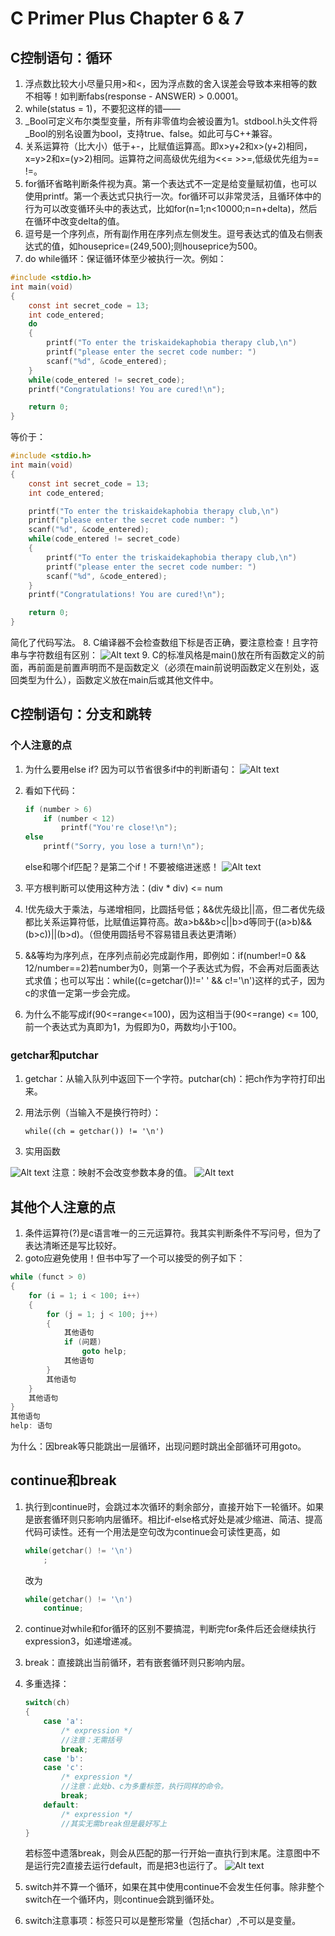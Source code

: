 <!--
 * @Date: 2023-02-07
 * @LastEditors: Wakasagihime
 * @LastEditTime: 2023-02-21
 * @FilePath: \c\blog\CPrimerPlusChapter6&7.md
 * @Description: 
-->
# C Primer Plus Chapter 6 & 7

## C控制语句：循环

1. 浮点数比较大小尽量只用>和<，因为浮点数的舍入误差会导致本来相等的数不相等！如判断fabs(response - ANSWER) > 0.0001。
2. while(status = 1)，不要犯这样的错——
3. _Bool可定义布尔类型变量，所有非零值均会被设置为1。stdbool.h头文件将_Bool的别名设置为bool，支持true、false。如此可与C++兼容。
4. 关系运算符（比大小）低于+-，比赋值运算高。即x>y+2和x>(y+2)相同，x=y>2和x=(y>2)相同。运算符之间高级优先组为<<= >>=,低级优先组为== !=。
5. for循环省略判断条件视为真。第一个表达式不一定是给变量赋初值，也可以使用printf。第一个表达式只执行一次。for循环可以非常灵活，且循环体中的行为可以改变循环头中的表达式，比如for(n=1;n<10000;n=n+delta)，然后在循环中改变delta的值。
6. 逗号是一个序列点，所有副作用在序列点左侧发生。逗号表达式的值及右侧表达式的值，如houseprice=(249,500);则houseprice为500。
7. do while循环：保证循环体至少被执行一次。例如：

```c
#include <stdio.h>
int main(void)
{
    const int secret_code = 13;
    int code_entered;
    do
    {
        printf("To enter the triskaidekaphobia therapy club,\n")
        printf("please enter the secret code number: ")
        scanf("%d", &code_entered);
    }
    while(code_entered != secret_code);
    printf("Congratulations! You are cured!\n");

    return 0;
}
```

等价于：

```c
#include <stdio.h>
int main(void)
{
    const int secret_code = 13;
    int code_entered;

    printf("To enter the triskaidekaphobia therapy club,\n")
    printf("please enter the secret code number: ")
    scanf("%d", &code_entered);
    while(code_entered != secret_code)
    {
        printf("To enter the triskaidekaphobia therapy club,\n")
        printf("please enter the secret code number: ")
        scanf("%d", &code_entered);
    }
    printf("Congratulations! You are cured!\n");

    return 0;
}
```

简化了代码写法。
8. C编译器不会检查数组下标是否正确，要注意检查！且字符串与字符数组有区别：
![Alt text](picture/字符数组和字符串.png)
9. C的标准风格是main()放在所有函数定义的前面，再前面是前置声明而不是函数定义（必须在main前说明函数定义在别处，返回类型为什么），函数定义放在main后或其他文件中。

## C控制语句：分支和跳转

### 个人注意的点

1. 为什么要用else if? 因为可以节省很多if中的判断语句：
![Alt text](picture/else_if.png)
2. 看如下代码：

    ```c
    if (number > 6)
        if (number < 12)
            printf("You're close!\n");
    else
        printf("Sorry, you lose a turn!\n");
    ```

    else和哪个if匹配？是第二个if！不要被缩进迷惑！
    ![Alt text](picture/ifelse匹配规则.png)

3. 平方根判断可以使用这种方法：(div * div) <= num
4. !优先级大于乘法，与递增相同，比圆括号低；&&优先级比||高，但二者优先级都比关系运算符低，比赋值运算符高。故a>b&&b>c||b>d等同于((a>b)&&(b>c))||(b>d)。（但使用圆括号不容易错且表达更清晰）
5. &&等均为序列点，在序列点前必完成副作用，即例如：if(number!=0 && 12/number==2)若number为0，则第一个子表达式为假，不会再对后面表达式求值；也可以写出：while((c=getchar())!=' ' && c!='\n')这样的式子，因为c的求值一定第一步会完成。
6. 为什么不能写成if(90<=range<=100)，因为这相当于(90<=range) <= 100,前一个表达式为真即为1，为假即为0，两数均小于100。

### getchar和putchar

1. getchar：从输入队列中返回下一个字符。putchar(ch)：把ch作为字符打印出来。
2. 用法示例（当输入不是换行符时）：

    ``while((ch = getchar()) != '\n')``

3. 实用函数

![Alt text](picture/ctype测试函数.png)
注意：映射不会改变参数本身的值。
![Alt text](picture/ctype映射函数.png)

## 其他个人注意的点

1. 条件运算符(?)是c语言唯一的三元运算符。我其实判断条件不写问号，但为了表达清晰还是写比较好。
2. goto应避免使用！但书中写了一个可以接受的例子如下：

```c
while (funct > 0)
{
    for (i = 1; i < 100; i++)
    {
        for (j = 1; j < 100; j++)
        {
            其他语句
            if (问题)
                goto help;
            其他语句
        }
        其他语句
    }
    其他语句
}
其他语句
help: 语句
```

为什么：因break等只能跳出一层循环，出现问题时跳出全部循环可用goto。

## continue和break

1. 执行到continue时，会跳过本次循环的剩余部分，直接开始下一轮循环。如果是嵌套循环则只影响内层循环。相比if-else格式好处是减少缩进、简洁、提高代码可读性。还有一个用法是空句改为continue会可读性更高，如

    ```c
    while(getchar() != '\n')
        ;
    ```

    改为

    ```c
    while(getchar() != '\n')
        continue;
    ```

2. continue对while和for循环的区别不要搞混，判断完for条件后还会继续执行expression3，如递增递减。
3. break：直接跳出当前循环，若有嵌套循环则只影响内层。
4. 多重选择：

    ```c
    switch(ch)
    {
        case 'a':
            /* expression */
            //注意：无需括号
            break;
        case 'b':
        case 'c':
            /* expression */
            //注意：此处b、c为多重标签，执行同样的命令。
            break;
        default:
            /* expression */
            //其实无需break但是最好写上
    }
    ```

    若标签中遗落break，则会从匹配的那一行开始一直执行到末尾。注意图中不是运行完2直接去运行default，而是把3也运行了。
    ![Alt text](picture/switch有无break情况.png)

5. switch并不算一个循环，如果在其中使用continue不会发生任何事。除非整个switch在一个循环内，则continue会跳到循环处。
6. switch注意事项：标签只可以是整形常量（包括char）,不可以是变量。
